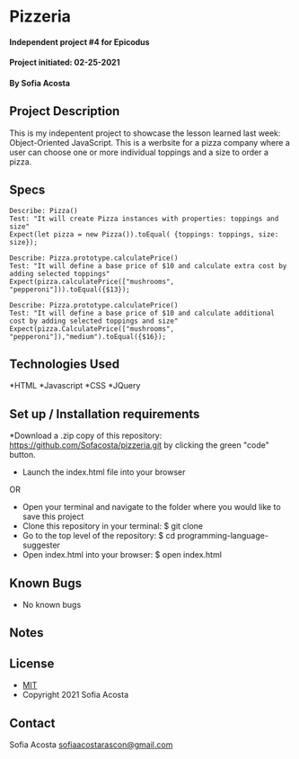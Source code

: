 # Pizzeria
#### Independent project #4 for Epicodus
#### Project initiated: 02-25-2021
#### By Sofia Acosta
## Project Description
This is my indepentent project to showcase the lesson learned last week: Object-Oriented JavaScript. This is a werbsite for a pizza company where a user can choose one or more individual toppings and a size to order a pizza.      
## Specs
 
```
Describe: Pizza()
Test: "It will create Pizza instances with properties: toppings and size"
Expect(let pizza = new Pizza()).toEqual( {toppings: toppings, size: size});

Describe: Pizza.prototype.calculatePrice()
Test: "It will define a base price of $10 and calculate extra cost by adding selected toppings"
Expect(pizza.calculatePrice(["mushrooms", "pepperoni"])).toEqual({$13});

Describe: Pizza.prototype.calculatePrice()
Test: "It will define a base price of $10 and calculate additional cost by adding selected toppings and size"
Expect(pizza.CalculatePrice(["mushrooms", "pepperoni"]),"medium").toEqual({$16});

```

## Technologies Used
*HTML
*Javascript
*CSS
*JQuery
## Set up / Installation requirements
*Download a .zip copy of this repository: https://github.com/Sofacosta/pizzeria.git by clicking the green "code" button. 
* Launch the index.html file into your browser
 
OR
 
* Open your terminal and navigate to the folder where you would like to save this project
* Clone this repository in your terminal: $ git clone
* Go to the top level of the repository: $ cd programming-language-suggester
* Open index.html into your browser: $ open index.html
 
## Known Bugs
* No known bugs
## Notes

## License
* [MIT](https://choosealicense.com/licenses/mit)
* Copyright 2021 Sofia Acosta
## Contact
Sofia Acosta sofiaacostarascon@gmail.com
 

